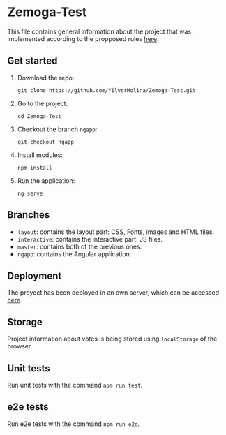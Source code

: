 # Zemoga-Test
This file contains general information about the project that was implemented according to the propposed rules [here](https://github.com/zemoga/ui-test).
## Get started
1. Download the repo:

    `git clone https://github.com/YilverMolina/Zemoga-Test.git`

2. Go to the project:

    `cd Zemoga-Test`

3. Checkout the branch `ngapp`:
    
    `git checkout ngapp`

4. Install modules:

    `npm install`

5. Run the application:

    `ng serve`

## Branches
* `layout`: contains the layout part: CSS, Fonts, images and HTML files.
* `interactive`: contains the interactive part: JS files.
* `master`: contains both of the previous ones.
* `ngapp`: contains the Angular application.

## Deployment
The proyect has been deployed in an own server, which can be accessed [here](http://yilvermolinah.com/zemoga/).

## Storage
Project information about votes is being stored using `localStorage` of the browser.

## Unit tests
Run unit tests with the command `npm run test`.

## e2e tests
Run e2e tests with the command `npm run e2e`.